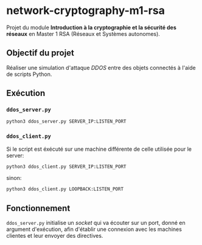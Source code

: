 # network-cryptography-m1-rsa
Projet du module **Introduction à la cryptographie et la sécurité des réseaux** en Master 1 RSA (Réseaux et Systèmes autonomes).

## Objectif du projet
Réaliser une simulation d'attaque *DDOS* entre des objets connectés à l'aide de scripts Python.
## Exécution
### `ddos_server.py`
```bash
python3 ddos_server.py SERVER_IP:LISTEN_PORT
```
### `ddos_client.py`
Si le script est éxécuté sur une machine différente de celle utilisée pour le server:
```bash
python3 ddos_client.py SERVER_IP:LISTEN_PORT
```
sinon:
```bash
python3 ddos_client.py LOOPBACK:LISTEN_PORT
```

## Fonctionnement
`ddos_server.py` initialise un *socket* qui va écouter sur un port, donné en argument d'exécution, afin d'établir une connexion avec les machines clientes et leur envoyer des directives.
